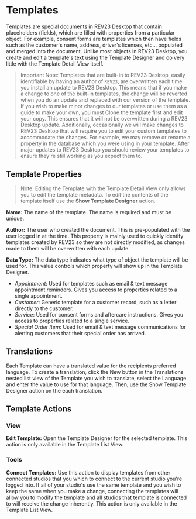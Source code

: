 # Templates

Templates are special documents in REV23 Desktop that contain placeholders (fields), which are filled with properties from a particular object. For example, consent forms are templates which then have fields such as the customer's name, address, driver's licenses, etc... populated and merged into the document. Unlike most objects in REV23 Desktop, you create and edit a template's text using the Template Designer and do very little with the Template Detail View itself.

> Important Note: Templates that are built-in to REV23 Desktop, easily identifiable by having an author of `REV23`, are overwritten each time you install an update to REV23 Desktop. This means that if you make a change to one of the built-in templates, the change will be reverted when you do an update and replaced with our version of the template. If you wish to make minor changes to our templates or use them as a guide to make your own, you must Clone the template first and edit your copy. This ensures that it will not be overwritten during a REV23 Desktop update. Additionally, occasionally we will make changes to REV23 Desktop that will require you to edit your custom templates to accommodate the changes. For example, we may remove or rename a property in the database which you were using in your template. After major updates to REV23 Desktop you should review your templates to ensure they're still working as you expect them to.

## Template Properties

> Note: Editing the Template with the Template Detail View only allows you to edit the template metadata. To edit the contents of the template itself use the **Show Template Designer** action.

**Name:** The name of the template. The name is required and must be unique.

**Author:** The user who created the document. This is pre-populated with the user logged in at the time. This property is mainly used to quickly identify templates created by REV23 so they are not directly modified, as changes made to them will be overwritten with each update.

**Data Type:** The data type indicates what type of object the template will be used for. This value  controls which property will show up in the Template Designer.

+ _Appointment_: Used for templates such as email & text message appointment reminders. Gives you access to properties related to a single appointment.
+ _Customer_: Generic template for a customer record, such as a letter directly to the customer.
+ _Service_: Used for consent forms and aftercare instructions. Gives you access to properties related to a single service.
+ _Special Order Item_: Used for email & text message communications for alerting customers that their special order has arrived.
  
## Translations

Each Template can have a translated value for the recipients preferred language. To create a translation, click the New button in the Translations nested list view of the Template you wish to translate, select the Language and enter the value to use for that language. Then, use the Show Template Designer action on the each translation.

## Template Actions

### View

**Edit Template:** Open the Template Designer for the selected template. This action is only available in the Template List View.

### Tools

**Connect Templates:** Use this action to display templates from other connected studios that you which to connect to the current studio you're logged into. If all of your studio's use the same template and you wish to keep the same when you make a change, connecting the templates will allow you to modify the template and all studios that template is connected to will receive the change inherently. This action is only available in the Template List View.

